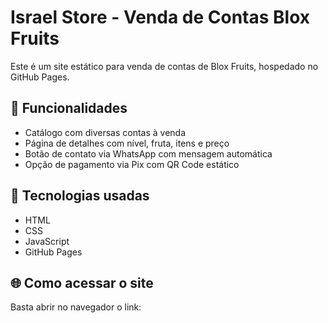 # Israel Store - Venda de Contas Blox Fruits

Este é um site estático para venda de contas de Blox Fruits, hospedado no GitHub Pages.

## 🛒 Funcionalidades

- Catálogo com diversas contas à venda  
- Página de detalhes com nível, fruta, itens e preço  
- Botão de contato via WhatsApp com mensagem automática  
- Opção de pagamento via Pix com QR Code estático  

## 🧱 Tecnologias usadas

- HTML  
- CSS  
- JavaScript  
- GitHub Pages  

## 🌐 Como acessar o site

Basta abrir no navegador o link:
